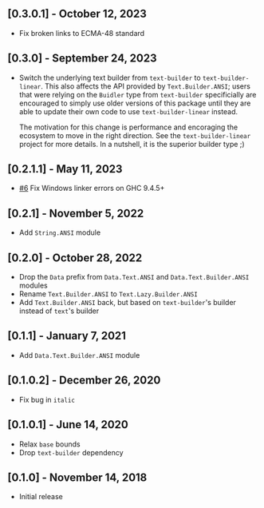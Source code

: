 ## [0.3.0.1] - October 12, 2023

- Fix broken links to ECMA-48 standard

## [0.3.0] - September 24, 2023

- Switch the underlying text builder from `text-builder` to `text-builder-linear`. This also affects the API provided by
  `Text.Builder.ANSI`; users that were relying on the `Buidler` type from `text-builder` specificially are encouraged
  to simply use older versions of this package until they are able to update their own code to use `text-builder-linear`
  instead.

  The motivation for this change is performance and encoraging the ecosystem to move in the right direction. See the
  `text-builder-linear` project for more details. In a nutshell, it is the superior builder type ;)

## [0.2.1.1] - May 11, 2023

- [#6](https://github.com/awkward-squad/text-ansi/pull/6) Fix Windows linker errors on GHC 9.4.5+

## [0.2.1] - November 5, 2022

- Add `String.ANSI` module

## [0.2.0] - October 28, 2022

- Drop the `Data` prefix from `Data.Text.ANSI` and `Data.Text.Builder.ANSI` modules
- Rename `Text.Builder.ANSI` to `Text.Lazy.Builder.ANSI`
- Add `Text.Builder.ANSI` back, but based on `text-builder`'s builder instead of `text`'s builder

## [0.1.1] - January 7, 2021

- Add `Data.Text.Builder.ANSI` module

## [0.1.0.2] - December 26, 2020

- Fix bug in `italic`

## [0.1.0.1] - June 14, 2020

- Relax `base` bounds
- Drop `text-builder` dependency

## [0.1.0] - November 14, 2018

- Initial release
